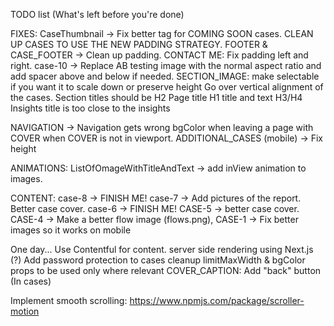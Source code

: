 TODO list (What's left before you're done)

FIXES:
CaseThumbnail -> Fix better tag for COMING SOON cases.
CLEAN UP CASES TO USE THE NEW PADDING STRATEGY.
FOOTER & CASE_FOOTER -> Clean up padding.
CONTACT ME: Fix padding left and right.
case-10 -> Replace AB testing image with the normal aspect ratio and add spacer above and below if needed.
SECTION_IMAGE: make selectable if you want it to scale down or preserve height
Go over vertical alignment of the cases.
Section titles should be H2
Page title H1
title and text H3/H4
Insights title is too close to the insights

NAVIGATION -> Navigation gets wrong bgColor when leaving a page with COVER when COVER is not in viewport.
ADDITIONAL_CASES (mobile) -> Fix height

ANIMATIONS:
ListOfOmageWithTitleAndText -> add inView animation to images.

CONTENT:
case-8 -> FINISH ME!
case-7 -> Add pictures of the report. Better case cover.
case-6 -> FINISH ME!
CASE-5 -> better case cover.
CASE-4 -> Make a better flow image (flows.png),
CASE-1 -> Fix better images so it works on mobile

One day...
Use Contentful for content.
server side rendering using Next.js (?)
Add password protection to cases
cleanup limitMaxWidth & bgColor props to be used only where relevant
COVER_CAPTION: Add "back" button (In cases)

Implement smooth scrolling:
https://www.npmjs.com/package/scroller-motion
